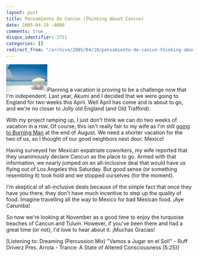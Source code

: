 ```yaml
---
layout: post
title: Pensamiento de Cancun (Thinking About Cancun)
date: 2005-04-19 -0800
comments: true
disqus_identifier: 2751
categories: []
redirect_from: "/archive/2005/04/18/pensamiento-de-cancun-thinking-about-cancun.aspx/"
---
```


![Cancun](/images/Cancun.jpg)Planning a vacation is proving to be a
challenge now that I'm independent. Last year, Akumi and I decided that
we were going to England for two weeks this April. Well April has come
and is about to go, and we're no closer to Jolly old England (and Old
Trafford).

With my project ramping up, I just don't think we can do two weeks of
vacation in a row. Of course, this isn't really fair to my wife as I'm
still [going to Burning
Man](https://haacked.com/archive/2005/02/02/2075.aspx) at the end of
August. We need a shorter vacation for the two of us, so I thought of
our good neighbors next door. Mexico!

Having surveyed her Mexican expatriate coworkers, my wife reported that
they unanimously declare Cancun as the place to go. Armed with that
information, we nearly jumped on an all-inclusive deal that would have
us flying out of Los Angeles this Saturday. But good sense (or something
resembling it) took hold and we stopped ourselves (for the moment).

I'm skeptical of all-inclusive deals because of the simple fact that
once they have you there, they don't have much incentive to step up the
quality of food. Imagine travelling all the way to Mexico for bad
Mexican food. ¡Aye Carumba!

So now we're looking at November as a good time to enjoy the turquoise
beaches of Cancun and Tulum. However, if you've been there and had a
great time (or not), I'd love to hear about it. ¡Muchas Gracias!

[Listening to: Dreaming (Percussion Mix) "Vamos a Jugar en el Sol!" -
Ruff Driverz Pres. Arrola - Trance: A State of Altered Consciousness
(5:25)]

